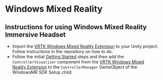 # Windows Mixed Reality

## Instructions for using Windows Mixed Reality Immersive Headset

 * Import the [VRTK Windows Mixed Reality Extension](https://github.com/Innoactive/VRTK-Windows-MR-Extension) to your Unity project. Follow instructions in the repository on how to do.
 * Follow the initial [Getting Started](https://github.com/thestonefox/VRTK/blob/release/3.3.0-alpha/Assets/VRTK/Documentation/GETTING_STARTED.md) steps and then add the `ControllerVisualizer` component from the [VRTK Windows Mixed Reality Extension](https://github.com/Innoactive/VRTK-Windows-MR-Extension) to the `ControllerManager` GameObject of the WindowsMR SDK Setup child.